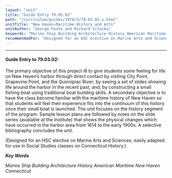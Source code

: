 ```yaml
---
layout: "unit"
title: "Guide Entry 79.03.02"
path: "/curriculum/guides/1979/3/79.03.02.x.html"
unitTitle: "New Haven—Maritime History and Arts"
unitAuthor: "George Foote and Richard Silocka"
keywords: "Marine Ship Building Architecture History American Maritime New Haven Connecticut"
recommendedFor: "Designed for an HSC elective on Marine Arts and Sciences; easily adapted for use in Social Studies classes on Connecticut History."
---
```

<body>
<hr/>
 <h4>
  Guide Entry to 79.03.02:
 </h4>
 The primary objective of this project i8 to give students some feeling for life on New Haven’s harbor through direct contact by visiting City Point, Grapevine Point, and the Quinnipiac River; by seeing a set of slides showing life around the harbor in the recent past; and, by constructing a small fishing boat using traditional boat building skills.  A secondary objective is to have the class become familiar with the maritime history of New Haven so that students will feel their experience fits into the continuum of this history once their small boat is launched.  The unit focuses on the history segment of the program.  Sample lesson plans are followed by notes on the slide series (available at the Institute) that shows the physical changes which have occurred in the harbor area from 1614 to the early 1900s. A selective bibliography concludes the unit.
 <p>
  (Designed for an HSC elective on Marine Arts and Sciences; easily adapted for use in Social Studies classes on Connecticut History.)
 </p>
<p>
  <b>
   <i>
    Key Words
   </i>
  </b>
  <br/>
 </p>
 <p>
  <i>
   Marine Ship Building Architecture History American Maritime New Haven Connecticut
  </i>
 </p>

</body>